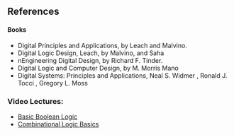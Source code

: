 ## References
#### Books
- Digital Principles and Applications, by Leach and Malvino.
- Digital Logic Design, Leach, by Malvino, and Saha
- nEngineering Digital Design, by Richard F. Tinder.
- Digital Logic and Computer Design, by M. Morris Mano
- Digital Systems: Principles and Applications, Neal S. Widmer , Ronald J. Tocci , Gregory L. Moss
### Video Lectures:
- [Basic Boolean Logic](http://nptel.ac.in/courses/117106114/2)
- [Combinational Logic Basics](http://nptel.ac.in/courses/117106086/3) 
      